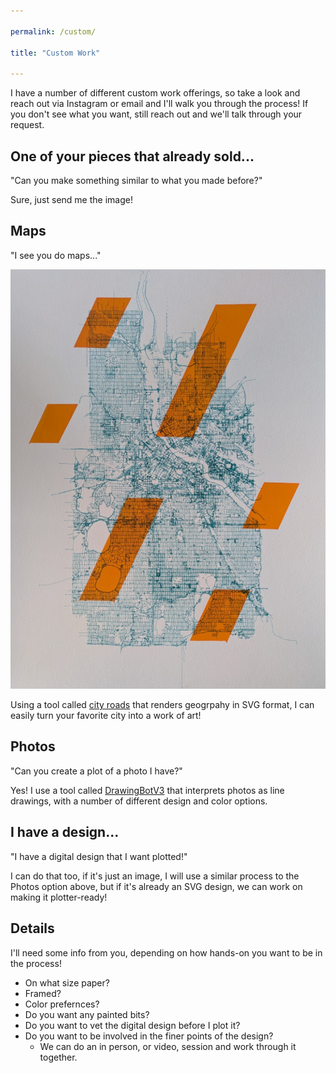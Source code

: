 ```yaml
---

permalink: /custom/

title: "Custom Work"

---
```

I have a number of different custom work offerings, so take a look and reach out via Instagram or email and I'll walk you through the process! If you don't see what you want, still reach out and we'll talk through your request.

## One of your pieces that already sold...
"Can you make something similar to what you made before?" 

Sure, just send me the image!

## Maps
"I see you do maps..."

![Map of Minneapolis](../assets/images/plotter_portfolio/00156.jpg)

Using a tool called [city roads](https://anvaka.github.io/city-roads) that renders geogrpahy in SVG format, I can easily turn your favorite city into a work of art!

## Photos
"Can you create a plot of a photo I have?" 

Yes! I use a tool called [DrawingBotV3](https://drawingbotv3.com/) that interprets photos as line drawings, with a number of different design and color options.

## I have a design...
"I have a digital design that I want plotted!" 

I can do that too, if it's just an image, I will use a similar process to the Photos option above, but if it's already an SVG design, we can work on making it plotter-ready!

## Details
I'll need some info from you, depending on how hands-on you want to be in the process!
- On what size paper?
- Framed?
- Color prefernces?
- Do you want any painted bits?
- Do you want to vet the digital design before I plot it?
- Do you want to be involved in the finer points of the design? 
    - We can do an in person, or video, session and work through it together.